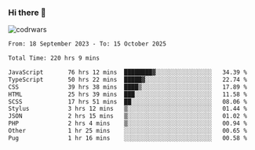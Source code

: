 ### Hi there 👋


![codrwars](https://www.codewars.com/users/rsschool_c9af20f58c35c696/badges/micro) 

<!--START_SECTION:waka-->

```txt
From: 18 September 2023 - To: 15 October 2025

Total Time: 220 hrs 9 mins

JavaScript       76 hrs 12 mins  ████████▓░░░░░░░░░░░░░░░░   34.39 %
TypeScript       50 hrs 22 mins  █████▓░░░░░░░░░░░░░░░░░░░   22.74 %
CSS              39 hrs 38 mins  ████▒░░░░░░░░░░░░░░░░░░░░   17.89 %
HTML             25 hrs 39 mins  ███░░░░░░░░░░░░░░░░░░░░░░   11.58 %
SCSS             17 hrs 51 mins  ██░░░░░░░░░░░░░░░░░░░░░░░   08.06 %
Stylus           3 hrs 12 mins   ▒░░░░░░░░░░░░░░░░░░░░░░░░   01.44 %
JSON             2 hrs 15 mins   ▒░░░░░░░░░░░░░░░░░░░░░░░░   01.02 %
PHP              2 hrs 4 mins    ▒░░░░░░░░░░░░░░░░░░░░░░░░   00.94 %
Other            1 hr 25 mins    ░░░░░░░░░░░░░░░░░░░░░░░░░   00.65 %
Pug              1 hr 16 mins    ░░░░░░░░░░░░░░░░░░░░░░░░░   00.58 %
```

<!--END_SECTION:waka-->
